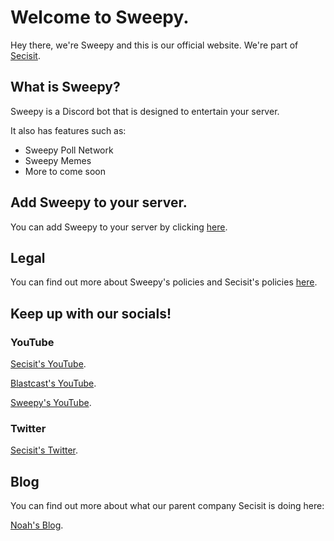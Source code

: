 # Welcome to Sweepy.
Hey there, we're Sweepy and this is our official website. We're part of [Secisit](https://secisit.com).

## What is Sweepy?
Sweepy is a Discord bot that is designed to entertain your server.

It also has features such as:

- Sweepy Poll Network
- Sweepy Memes
- More to come soon

## Add Sweepy to your server.
You can add Sweepy to your server by clicking [here](https://sweepy.uk/invite).

## Legal
You can find out more about Sweepy's policies and Secisit's policies [here](https://secisit.com/legal).

## Keep up with our socials!

### YouTube
[Secisit's YouTube](https://youtube.com/@Secisit).

[Blastcast's YouTube](https://youtube.com/@BlastcastYT).

[Sweepy's YouTube](https://youtube.com/@SweepyBot).

### Twitter
[Secisit's Twitter](https://x.com/Secisit).

## Blog
You can find out more about what our parent company Secisit is doing here:

[Noah's Blog](https://secisit.com/blog/noah).
